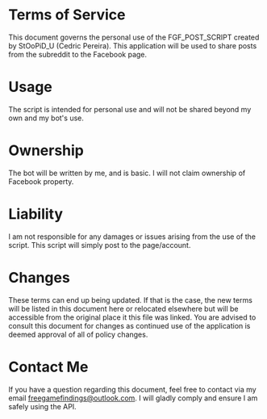 # Terms of Service
This document governs the personal use of the FGF_POST_SCRIPT created by StOoPiD_U (Cedric Pereira). This application will be used to share posts from the subreddit to the Facebook page.

# Usage
The script is intended for personal use and will not be shared beyond my own and my bot's use.

# Ownership
The bot will be written by me, and is basic. I will not claim ownership of Facebook property.

# Liability
I am not responsible for any damages or issues arising from the use of the script. This script will simply post to the page/account.

# Changes
These terms can end up being updated. If that is the case, the new terms will be listed in this document here or relocated elsewhere but will be accessible from the original place it this file was linked. You are advised to consult this document for changes as continued use of the application is deemed approval of all of policy changes.

# Contact Me
If you have a question regarding this document, feel free to contact via my email freegamefindings@outlook.com. I will gladly comply and ensure I am safely using the API.
